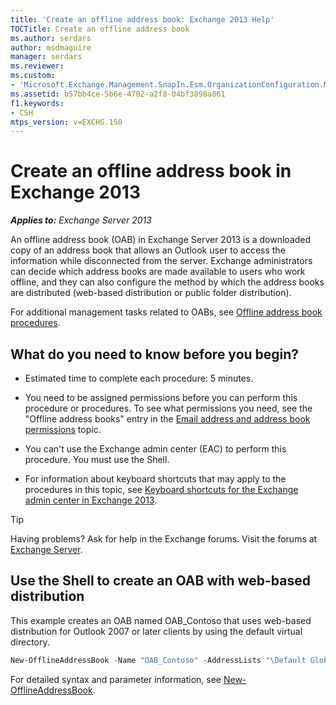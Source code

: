 ```yaml
---
title: 'Create an offline address book: Exchange 2013 Help'
TOCTitle: Create an offline address book
ms.author: serdars
author: msdmaguire
manager: serdars
ms.reviewer:
ms.custom:
- 'Microsoft.Exchange.Management.SnapIn.Esm.OrganizationConfiguration.Mailbox.NewOabWizardForm.OabIntroductionWizardPage'
ms.assetid: b57bb4ce-5b6e-4702-a2f8-04bf3898a861
f1.keywords:
- CSH
mtps_version: v=EXCHG.150
---
```


# Create an offline address book in Exchange 2013

_**Applies to:** Exchange Server 2013_

An offline address book (OAB) in Exchange Server 2013 is a downloaded copy of an address book that allows an Outlook user to access the information while disconnected from the server. Exchange administrators can decide which address books are made available to users who work offline, and they can also configure the method by which the address books are distributed (web-based distribution or public folder distribution).

For additional management tasks related to OABs, see [Offline address book procedures](offline-address-book-procedures-exchange-2013-help.md).

## What do you need to know before you begin?

- Estimated time to complete each procedure: 5 minutes.

- You need to be assigned permissions before you can perform this procedure or procedures. To see what permissions you need, see the "Offline address books" entry in the [Email address and address book permissions](email-address-and-address-book-permissions-exchange-2013-help.md) topic.

- You can't use the Exchange admin center (EAC) to perform this procedure. You must use the Shell.

- For information about keyboard shortcuts that may apply to the procedures in this topic, see [Keyboard shortcuts for the Exchange admin center in Exchange 2013](keyboard-shortcuts-in-the-exchange-admin-center-2013-help.md).

> [!TIP]
> Having problems? Ask for help in the Exchange forums. Visit the forums at [Exchange Server](https://social.technet.microsoft.com/forums/office/home?category=exchangeserver).

## Use the Shell to create an OAB with web-based distribution

This example creates an OAB named OAB_Contoso that uses web-based distribution for Outlook 2007 or later clients by using the default virtual directory.

```powershell
New-OfflineAddressBook -Name "OAB_Contoso" -AddressLists "\Default Global Address List" -VirtualDirectories $Null -GlobalWebDistributionEnabled $True
```

For detailed syntax and parameter information, see [New-OfflineAddressBook](/powershell/module/exchange/new-offlineaddressbook).